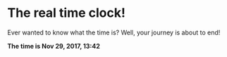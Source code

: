 # The real time clock!

Ever wanted to know what the time is? Well, your journey is about to end!

**The time is Nov 29, 2017, 13:42**